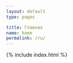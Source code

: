 ```yaml
---
layout: default
type: pages

title: Главная
name: home
permalink: /ru/
---
```


{% include index.html %}
